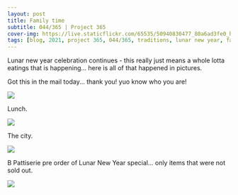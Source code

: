 ```yaml
---
layout: post
title: Family time
subtitle: 044/365 | Project 365
cover-img: https://live.staticflickr.com/65535/50940830477_80a6ad3fe0_h.jpg
tags: [blog, 2021, project 365, 044/365, traditions, lunar new year, family]
---
```

Lunar new year celebration continues - this really just means a whole lotta eatings that is happening... here is all of that happened in pictures.

Got this in the mail today... thank you! yuo know who you are!
<p class="post-img-wrap">
  <img src="https://live.staticflickr.com/65535/50940017303_d8e55d203e_h.jpg">
</p>

Lunch.
<p class="post-img-wrap">
  <img src="https://live.staticflickr.com/65535/50940281197_2da4727d52_h.jpg">
</p>

The city.
<p class="post-img-wrap">
  <img src="https://live.staticflickr.com/65535/50940712466_8c9fd984ce_h.jpg">
</p>

B Pattiserie pre order of Lunar New Year special... only items that were not sold out.
<p class="post-img-wrap">
  <img src="https://live.staticflickr.com/65535/50940819872_0d87da4262_h.jpg">
</p>
